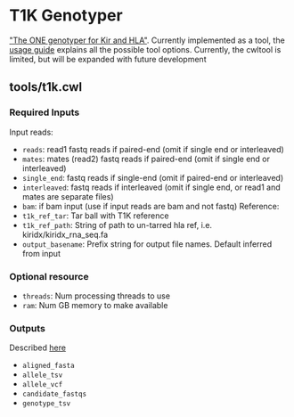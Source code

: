 # T1K Genotyper
["The ONE genotyper for Kir and HLA"](https://github.com/mourisl/T1K/).
Currently implemented as a tool, the [usage guide](https://github.com/mourisl/T1K/tree/v1.0.2#usage) explains all the possible tool options. Currently, the cwltool is limited, but will be expanded with future development

## tools/t1k.cwl
### Required Inputs
 Input reads:
 - `reads`: read1 fastq reads if paired-end (omit if single end or interleaved)
 - `mates`: mates (read2) fastq reads if paired-end (omit if single end or interleaved)
 - `single_end`: fastq reads if single-end (omit if paired-end or interleaved)
 - `interleaved`: fastq reads if interleaved (omit if single end, or read1 and mates are separate files)
 - `bam`: if bam input (use if input reads are bam and not fastq)
 Reference:
 - `t1k_ref_tar`: Tar ball with T1K reference
 - `t1k_ref_path`: String of path to un-tarred hla ref, i.e. kiridx/kiridx_rna_seq.fa
 - `output_basename`: Prefix string for output file names. Default inferred from input
### Optional resource
 - `threads`: Num processing threads to use
 - `ram`: Num GB memory to make available

### Outputs
Described [here](https://github.com/mourisl/T1K/tree/v1.0.2#inputoutput)
 - `aligned_fasta`
 - `allele_tsv`
 - `allele_vcf`
 - `candidate_fastqs`
 - `genotype_tsv`